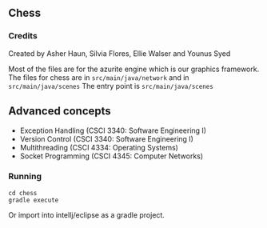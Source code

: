 ## Chess

### Credits
Created by Asher Haun, Silvia Flores, Ellie Walser and Younus Syed

Most of the files are for the azurite engine which is our graphics framework.
The files for chess are in `src/main/java/network`
and in `src/main/java/scenes`
The entry point is `src/main/java/scenes`

## Advanced concepts
- Exception Handling (CSCI 3340: Software Engineering I)
- Version Control (CSCI 3340: Software Engineering I)
- Multithreading (CSCI 4334: Operating Systems)
- Socket Programming (CSCI 4345: Computer Networks)

### Running

```
cd chess
gradle execute
```

Or import into intellj/eclipse as a gradle project.
